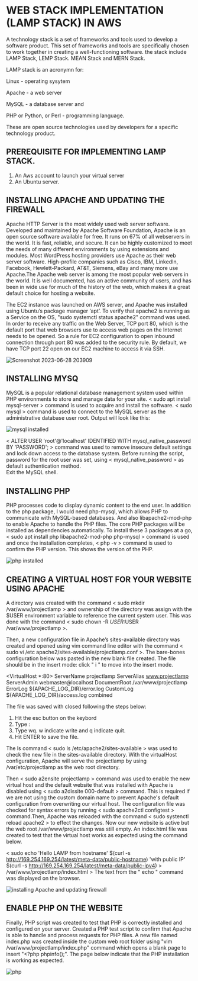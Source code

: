 # WEB STACK IMPLEMENTATION (LAMP STACK) IN AWS
 A technology stack is a set of frameworks and tools used to develop a software product. This set of frameworks and tools are specifically chosen to work together in creating a well-functioning software. the stack include LAMP Stack, LEMP Stack. MEAN Stack and MERN Stack. 
 
 LAMP stack is an acronymn for:
 
 Linux - operating sysytem
 
 Apache - a web server
 
 MySQL - a database server and
 
 PHP or Python, or Perl - programming language. 
 
 These are open source technologies used by developers for a specific technology product. 

## PREREQUISITE FOR IMPLEMENTING LAMP STACK.
1. An Aws account to launch your virtual server
2. An Ubuntu server. 

## INSTALLING APACHE AND UPDATING THE FIREWALL
 Apache HTTP Server is the most widely used web server software. Developed and maintained by Apache Software Foundation, Apache is an open source software available for free. It runs on 67% of all webservers in the world. It is fast, reliable, and secure. It can be highly customized to meet the needs of many different environments by using extensions and modules. Most WordPress hosting providers use Apache as their web server software. High-profile companies such as Cisco, IBM, LinkedIn, Facebook, Hewlett-Packard, AT&T, Siemens, eBay and many more use Apache.The Apache web server is among the most popular web servers in the world. It is well documented, has an active community of users, and has been in wide use for much of the history of the web, which makes it a great default choice for hosting a website.  

The EC2 instance was launched on AWS server, and Apache was installed using Ubuntu’s package manager ‘apt’.
To verify that apache2 is running as a Service on the OS, "sudo systemctl status apache2" command was used.
In order to receive any traffic on the Web Server, TCP port 80, which is the default port that web browsers use to access web pages on the Internet needs to be opened. So a rule for EC2 configuration to open inbound connection through port 80 was added to the security rule. By default, we have TCP port 22 open on our EC2 machine to access it via SSH. 

![Screenshot 2023-06-28 203909](https://github.com/Saidat23/devops.pbl/assets/138054715/74f0bffa-4a70-42e2-8c16-e7c5556fc340)

## INSTALLING MYSQ
  MySQL is a popular relational database management system used within PHP environments to store and manage data for your site.
< sudo apt install mysql-server > command is used to acquire and install the software.
< sudo mysql > command is used to connect to the MySQL server as the administrative database user root.
 Output will look like this:
 
![mysql installed](https://github.com/Saidat23/devops.pbl/assets/138054715/36144c9f-6490-445b-ac37-6f6301b51f92)

< ALTER USER 'root'@'localhost' IDENTIFIED WITH mysql_native_password BY 'PASSWORD'; > command was used to remove insecure default settings and lock down access to the database system. Before running the script, password for the root user was set, using < mysql_native_password > as default authentication method.  
Exit the MySQL shell.

## INSTALLING PHP
 PHP  processes code to display dynamic content to the end user. In addition to the php package, I would need php-mysql, which allows PHP to communicate with MySQL-based databases. And also libapache2-mod-php to enable Apache to handle the PHP files. The core PHP packages will be installed as dependencies automatically.
To install these 3 packages at a go, < sudo apt install php libapache2-mod-php php-mysql > command is used and once the installation completes, < php -v > command is used to confirm the PHP version. This shows the version of the PHP.

![php installed](https://github.com/Saidat23/devops.pbl/assets/138054715/7632d4e1-604c-41c8-bb0d-bcbb669ea9c1)

## CREATING A VIRTUAL HOST FOR YOUR WEBSITE USING APACHE  


A directory was created with the command < sudo mkdir /var/www/projectlamp > and ownership of the directory was assign with the $USER environment variable to reference the current system user. This was done with the command < sudo chown -R $USER:$USER /var/www/projectlamp >.

Then, a new configuration file in Apache’s sites-available directory was created and opened using vim command line editor with the command < sudo vi /etc apache2/sites-available/projectlamp.conf >. The bare-bones configuration below was pasted in the new blank file created. The file should be in the insert mode: click " i " to move into the insert mode.

<VirtualHost *:80>
    ServerName projectlamp
    ServerAlias www.projectlamp 
    ServerAdmin webmaster@localhost
    DocumentRoot /var/www/projectlamp
    ErrorLog ${APACHE_LOG_DIR}/error.log
    CustomLog ${APACHE_LOG_DIR}/access.log combined
</VirtualHost>

The file was saved with closed following the steps below:
1. Hit the esc button on the keybord
2. Type :
3. Type wq. w indicate write and q indicate quit.
4. Hit ENTER to save the file.

The ls command < sudo ls /etc/apache2/sites-available > was used to check the new file in the sites-available directory. With the virtualHost configuration, Apache will serve the projectlamp by using /var/etc/projectlamp as the web root directory. 



Then < sudo a2ensite projectlamp > command was used to enable the new virtual host and the default website that was installed with Apache is disabled using < sudo a2dissite 000-default > command. This is required if we are not using the custom domain name to prevent Apache's default configuration from overwriting our virtual host. 
The configuration file was checked for syntax errors by running < sudo apache2ctl configtest > command.Then, Apache was reloaded with the command < sudo systenctl reload apache2 > to effect the changes. Now our new website is active but the web root /var/www/projectlamp was still empty. An index.html file was created to test that the virtual host works as expected using the command below.

< sudo echo 'Hello LAMP from hostname' $(curl -s http://169.254.169.254/latest/meta-data/public-hostname) 'with public IP' $(curl -s http://169.254.169.254/latest/meta-data/public-ipv4) > /var/www/projectlamp/index.html >
The text from the " echo " command was displayed on the browser.

![installing Apache and updating firewall](https://github.com/Saidat23/devops.pbl/assets/138054715/41c0bd72-a351-44d6-a56e-07b4eca34f90)

## ENABLE PHP ON THE WEBSITE
Finally, PHP script was created to test that PHP is correctly installed and configured on your server.
Created a PHP test script to confirm that Apache is able to handle and process requests for PHP files.
A new file named index.php was created inside the custom web root folder using "vim /var/www/projectlamp/index.php" command which opens a blank page to insert
"<?php
phpinfo();".
The page below indicate that the PHP installation is working as expected.

![php](https://github.com/Saidat23/devops.pbl/assets/138054715/78462150-e2f1-4246-b4bb-8f0f3de0459c)





